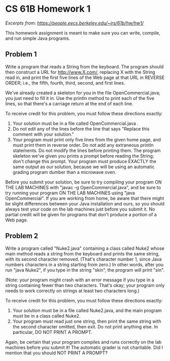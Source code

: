 # CS 61B  Homework 1  

*Excerpts from: https://people.eecs.berkeley.edu/~jrs/61b/hw/hw1/*

This homework assignment is meant to make sure you can write, compile, and run
simple Java programs.  
  
## Problem 1
Write a program that reads a String from the keyboard.  The program should then
construct a URL for http://www.X.com/, replacing X with the String read in, and
print the first five lines of the Web page at that URL in REVERSE ORDER; i.e.,
the fifth, fourth, third, second, and first lines.  

We've already created a skeleton for you in the file OpenCommercial.java; you
just need to fill it in.  Use the println method to print each of the five
lines, so that there's a carriage return at the end of each line.  

To receive credit for this problem, you must follow these directions exactly:

1. Your solution must be in a file called OpenCommercial.java .
2. Do not edit any of the lines before the line that says 
           "Replace this comment with your solution."
3. Your program must print only five lines from the given home page,
           and must print them in reverse order.  Do not add any extraneous
           println statements.  Do not modify the lines before printing them.
           The program skeleton we've given you prints a prompt before reading
           the String; don't change this prompt.  Your program must produce
           EXACTLY the same output as our solution, because we will be using an
           automatic grading program dumber than a microwave oven.

Before you submit your solution, be sure to try compiling your program ON THE
LAB MACHINES with "javac -g OpenCommercial.java", and be sure to try running
your program ON THE LAB MACHINES using "java OpenCommercial".  If you are
working from home, be aware that there might be slight differences between your
Java installation and ours, so you should always test your code on the lab
machines just before you submit it.  No partial credit will be given for
programs that don't produce a portion of a Web page.
  
## Problem 2
Write a program called "Nuke2.java" containing a class called Nuke2 whose main
method reads a string from the keyboard and prints the same string, with its
second character removed.  (That's character number 1, since Java numbers
characters in a string starting from zero.)  In other words, after you run
"java Nuke2", if you type in the string "skin", the program will print "sin".

(Note:  your program might crash with an error message if you type in a string
containing fewer than two characters.  That's okay; your program only needs to
work correctly on strings at least two characters long.)

To receive credit for this problem, you must follow these directions exactly:

1. Your solution must be in a file called Nuke2.java, and the main
           program must be in a class called Nuke2.
2. Your program must read just one string, then print the same string
           with the second character omitted, then exit.  Do not print anything
           else.  In particular, DO NOT PRINT A PROMPT.

Again, be certain that your program compiles and runs correctly on the lab
machines before you submit it!  The automatic grader is not charitable.
Did I mention that you should NOT PRINT A PROMPT?
